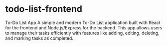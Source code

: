 # todo-list-frontend
To-Do List App A simple and modern To-Do List application built with React for the frontend and Node.js/Express for the backend. This app allows users to manage their tasks efficiently with features like adding, editing, deleting, and marking tasks as completed.
